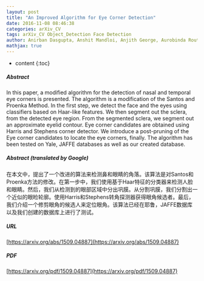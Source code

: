 ```yaml
---
layout: post
title: "An Improved Algorithm for Eye Corner Detection"
date: 2016-11-08 08:46:38
categories: arXiv_CV
tags: arXiv_CV Object_Detection Face Detection
author: Anirban Dasgupta, Anshit Mandloi, Anjith George, Aurobinda Routray
mathjax: true
---
```


* content
{:toc}

##### Abstract
In this paper, a modified algorithm for the detection of nasal and temporal eye corners is presented. The algorithm is a modification of the Santos and Proenka Method. In the first step, we detect the face and the eyes using classifiers based on Haar-like features. We then segment out the sclera, from the detected eye region. From the segmented sclera, we segment out an approximate eyelid contour. Eye corner candidates are obtained using Harris and Stephens corner detector. We introduce a post-pruning of the Eye corner candidates to locate the eye corners, finally. The algorithm has been tested on Yale, JAFFE databases as well as our created database.

##### Abstract (translated by Google)
在本文中，提出了一个改进的算法来检测鼻和眼睛的角落。该算法是对Santos和Proenka方法的修改。在第一步中，我们使用基于Haar特征的分类器来检测人脸和眼睛。然后，我们从检测到的眼部区域中分出巩膜。从分割巩膜，我们分割出一个近似的眼睑轮廓。使用Harris和Stephens转角探测器获得眼角候选者。最后，我们介绍一个修剪眼角的候选人来定位眼角。该算法已经在耶鲁，JAFFE数据库以及我们创建的数据库上进行了测试。

##### URL
[https://arxiv.org/abs/1509.04887](https://arxiv.org/abs/1509.04887)

##### PDF
[https://arxiv.org/pdf/1509.04887](https://arxiv.org/pdf/1509.04887)

